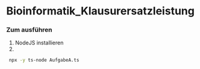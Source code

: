 # Bioinformatik_Klausurersatzleistung

### Zum ausführen
1. NodeJS installieren
2.  
```bash
 npx -y ts-node AufgabeA.ts
```
